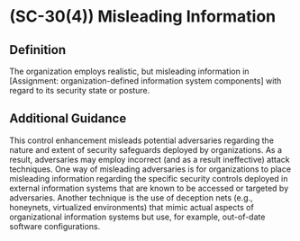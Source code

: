 
# (SC-30(4)) Misleading Information

## Definition

The organization employs realistic, but misleading information in [Assignment: organization-defined information system components] with regard to its security state or posture.

## Additional Guidance

This control enhancement misleads potential adversaries regarding the nature and extent of security safeguards deployed by organizations. As a result, adversaries may employ incorrect (and as a result ineffective) attack techniques. One way of misleading adversaries is for organizations to place misleading information regarding the specific security controls deployed in external information systems that are known to be accessed or targeted by adversaries. Another technique is the use of deception nets (e.g., honeynets, virtualized environments) that mimic actual aspects of organizational information systems but use, for example, out-of-date software configurations.
